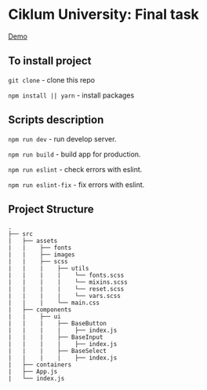 # Ciklum University: Final task

<a href="https://feroxes.github.io/js-band-final-task/">Demo</a>

## To install project

`git clone` - clone this repo

`npm install || yarn` - install packages

## Scripts description

`npm run dev` - run develop server.

`npm run build` - build app for production.

`npm run eslint` - check errors with eslint.

`npm run eslint-fix` - fix errors with eslint.


## Project Structure 

```
.
├── src
|   ├── assets
|   |    ├── fonts
|   |    ├── images
|   |    ├── scss
|   |    |    ├── utils
|   |    |    |    └── fonts.scss
|   |    |    |    └── mixins.scss
|   |    |    |    └── reset.scss
|   |    |    |    └── vars.scss
|   |    |    └── main.css
|   ├── components
|   |    ├── ui
|   |    |    ├── BaseButton
|   |    |    |    ├── index.js
|   |    |    ├── BaseInput
|   |    |    |    ├── index.js
|   |    |    ├── BaseSelect
|   |    |    |    ├── index.js
|   ├── containers
|   ├── App.js
|   └── index.js
```

